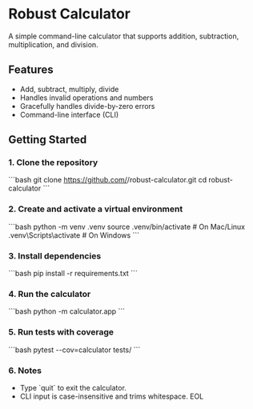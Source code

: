 # Robust Calculator

A simple command-line calculator that supports addition, subtraction, multiplication, and division.

## Features
- Add, subtract, multiply, divide
- Handles invalid operations and numbers
- Gracefully handles divide-by-zero errors
- Command-line interface (CLI)

## Getting Started

### 1. Clone the repository
\`\`\`bash
git clone https://github.com/<your-username>/robust-calculator.git
cd robust-calculator
\`\`\`

### 2. Create and activate a virtual environment
\`\`\`bash
python -m venv .venv
source .venv/bin/activate   # On Mac/Linux
.venv\Scripts\activate      # On Windows
\`\`\`

### 3. Install dependencies
\`\`\`bash
pip install -r requirements.txt
\`\`\`

### 4. Run the calculator
\`\`\`bash
python -m calculator.app
\`\`\`

### 5. Run tests with coverage
\`\`\`bash
pytest --cov=calculator tests/
\`\`\`

### 6. Notes
- Type \`quit\` to exit the calculator.
- CLI input is case-insensitive and trims whitespace.
EOL
